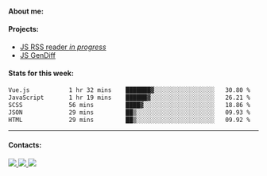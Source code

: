 #### About me:

#### Projects:
- [JS RSS reader *in progress*](https://github.com/GKoil/frontend-project-lvl3)
- [JS GenDiff](https://github.com/GKoil/GenDiff)

#### Stats for this week:
<!--START_SECTION:waka-->

```txt
Vue.js           1 hr 32 mins    ███████▓░░░░░░░░░░░░░░░░░   30.80 %
JavaScript       1 hr 19 mins    ██████▓░░░░░░░░░░░░░░░░░░   26.21 %
SCSS             56 mins         ████▓░░░░░░░░░░░░░░░░░░░░   18.86 %
JSON             29 mins         ██▒░░░░░░░░░░░░░░░░░░░░░░   09.93 %
HTML             29 mins         ██▒░░░░░░░░░░░░░░░░░░░░░░   09.92 %
```

<!--END_SECTION:waka-->
---
#### Contacts:

<a target='_blank' title='LinkedIn' href="https://www.linkedin.com/in/gkoil/">
  <img src="https://img.shields.io/badge/LinkedIn-0077B5?style=for-the-badge&logo=linkedin&logoColor=white" />
</a>
<a target='_blank' title='Telegram' href="https://t.me/gkoil">
  <img src="https://img.shields.io/badge/Telegram-2CA5E0?style=for-the-badge&logo=telegram&logoColor=white" />
</a>
<a target='_blank' title='Gmail' href="mailto: gk.grigorev@gmail.com">
  <img src="https://img.shields.io/badge/Gmail-D14836?style=for-the-badge&logo=gmail&logoColor=white" />
</a>

